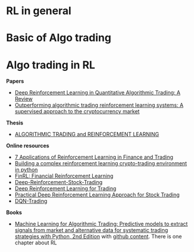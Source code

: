 # RL in general


# Basic of Algo trading


# Algo trading in RL

**Papers** <br />
- [Deep Reinforcement Learning in Quantitative Algorithmic Trading: A Review](https://arxiv.org/pdf/2106.00123.pdf)
- [Outperforming algorithmic trading reinforcement learning systems: A supervised approach to the cryptocurrency market](https://www.sciencedirect.com/science/article/abs/pii/S0957417422006339)

**Thesis** 
- [ALGORITHMIC TRADING and REINFORCEMENT LEARNING](https://cgi.csc.liv.ac.uk/~rahul/papers/Spooner_thesis.pdf)

**Online resources**
- [7 Applications of Reinforcement Learning in Finance and Trading](https://neptune.ai/blog/7-applications-of-reinforcement-learning-in-finance-and-trading)
- [Building a complex reinforcement learning crypto-trading environment in python](https://levelup.gitconnected.com/a-complex-reinforcement-learning-crypto-trading-environment-in-python-134f3faf0d7a)
- [FinRL: Financial Reinforcement Learning](https://github.com/AI4Finance-Foundation/FinRL)
- [Deep-Reinforcement-Stock-Trading](https://github.com/Albert-Z-Guo/Deep-Reinforcement-Stock-Trading)
- [Deep Reinforcement Learning for Trading](https://github.com/saeed349/Deep-Reinforcement-Learning-in-Trading)
- [Practical Deep Reinforcement Learning Approach for Stock Trading](https://github.com/AI4Finance-Foundation/Deep-Reinforcement-Learning-for-Stock-Trading-DDPG-Algorithm-NIPS-2018)
- [DQN-Trading](https://github.com/MehranTaghian/DQN-Trading)

**Books**
- [Machine Learning for Algorithmic Trading: Predictive models to extract signals from market and alternative data for systematic trading strategies with Python, 2nd Edition](https://www.amazon.com/Machine-Learning-Algorithmic-Trading-alternative/dp/1839217715?pf_rd_r=GZH2XZ35GB3BET09PCCA&pf_rd_p=c5b6893a-24f2-4a59-9d4b-aff5065c90ec&pd_rd_r=91a679c7-f069-4a6e-bdbb-a2b3f548f0c8&pd_rd_w=2B0Q0&pd_rd_wg=GMY5S&ref_=pd_gw_ci_mcx_mr_hp_d) with [github content](https://github.com/stefan-jansen/machine-learning-for-trading). There is one chapter about RL


